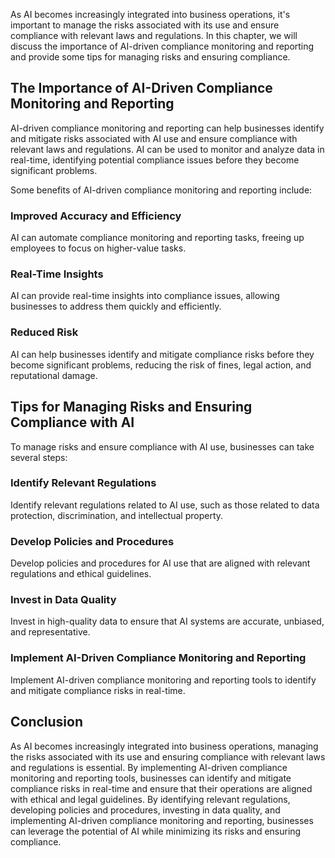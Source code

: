 
As AI becomes increasingly integrated into business operations, it's important to manage the risks associated with its use and ensure compliance with relevant laws and regulations. In this chapter, we will discuss the importance of AI-driven compliance monitoring and reporting and provide some tips for managing risks and ensuring compliance.

The Importance of AI-Driven Compliance Monitoring and Reporting
---------------------------------------------------------------

AI-driven compliance monitoring and reporting can help businesses identify and mitigate risks associated with AI use and ensure compliance with relevant laws and regulations. AI can be used to monitor and analyze data in real-time, identifying potential compliance issues before they become significant problems.

Some benefits of AI-driven compliance monitoring and reporting include:

### Improved Accuracy and Efficiency

AI can automate compliance monitoring and reporting tasks, freeing up employees to focus on higher-value tasks.

### Real-Time Insights

AI can provide real-time insights into compliance issues, allowing businesses to address them quickly and efficiently.

### Reduced Risk

AI can help businesses identify and mitigate compliance risks before they become significant problems, reducing the risk of fines, legal action, and reputational damage.

Tips for Managing Risks and Ensuring Compliance with AI
-------------------------------------------------------

To manage risks and ensure compliance with AI use, businesses can take several steps:

### Identify Relevant Regulations

Identify relevant regulations related to AI use, such as those related to data protection, discrimination, and intellectual property.

### Develop Policies and Procedures

Develop policies and procedures for AI use that are aligned with relevant regulations and ethical guidelines.

### Invest in Data Quality

Invest in high-quality data to ensure that AI systems are accurate, unbiased, and representative.

### Implement AI-Driven Compliance Monitoring and Reporting

Implement AI-driven compliance monitoring and reporting tools to identify and mitigate compliance risks in real-time.

Conclusion
----------

As AI becomes increasingly integrated into business operations, managing the risks associated with its use and ensuring compliance with relevant laws and regulations is essential. By implementing AI-driven compliance monitoring and reporting tools, businesses can identify and mitigate compliance risks in real-time and ensure that their operations are aligned with ethical and legal guidelines. By identifying relevant regulations, developing policies and procedures, investing in data quality, and implementing AI-driven compliance monitoring and reporting, businesses can leverage the potential of AI while minimizing its risks and ensuring compliance.
